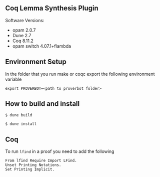 Coq Lemma Synthesis Plugin
---------------------------

Software Versions:

- opam 2.0.7
- Dune 2.7
- Coq 8.11.2
- opam switch 4.07.1+flambda

## Environment Setup
In the folder that you run make or coqc export the following environment variable

```
export PROVERBOT=<path to proverbot folder>
```

## How to build and install

```
$ dune build
```

```
$ dune install
```


## Coq 
To run ```lfind``` in a proof you need to add the following

```
From lfind Require Import LFind.
Unset Printing Notations.
Set Printing Implicit.
```

